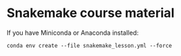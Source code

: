 Snakemake course material
=========================



If you have Miniconda or Anaconda installed:
```
conda env create --file snakemake_lesson.yml --force
```